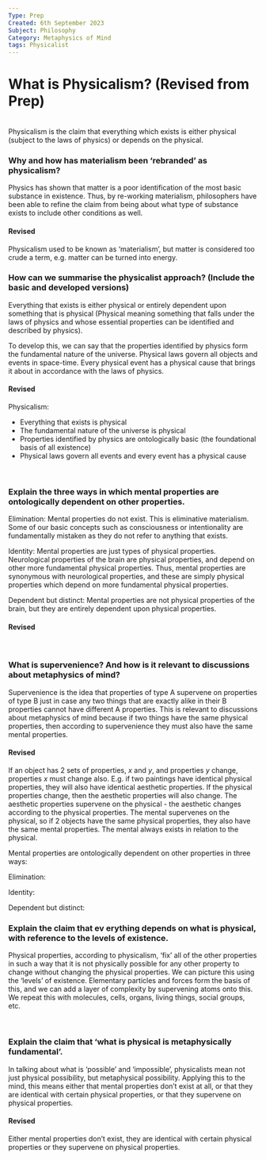 ```yaml
---
Type: Prep
Created: 6th September 2023
Subject: Philosophy
Category: Metaphysics of Mind
tags: Physicalist
---
```


# What is Physicalism? (Revised from Prep)

</br>
Physicalism is the claim that everything which exists is either physical (subject to the laws of physics) or depends on the physical.
<br>

### Why and how has materialism been ‘rebranded’ as physicalism?

Physics has shown that matter is a poor identification of the most basic substance in existence. Thus, by re-working materialism, philosophers have been able to refine the claim from being about what type of substance exists to include other conditions as well.


#### Revised

Physicalism used to be known as ‘materialism’, but matter is considered too crude a term, e.g. matter can be turned into energy.
</br>

### How can we summarise the physicalist approach? (Include the basic and developed versions)

Everything that exists is either physical or entirely dependent upon something that is physical (Physical meaning something that falls under the laws of physics and whose essential properties can be identified and described by physics).

To develop this, we can say that the properties identified by physics form the fundamental nature of the universe. Physical laws govern all objects and events in space-time. Every physical event has a physical cause that brings it about in accordance with the laws of physics.

#### Revised

Physicalism: 
- Everything that exists is physical
- The fundamental nature of the universe is physical
- Properties identified by physics are ontologically basic (the foundational basis of all existence)
- Physical laws govern all events and every event has a physical cause
</br>

### Explain the three ways in which mental properties are ontologically dependent on other properties.

Elimination: Mental properties do not exist. This is eliminative materialism. Some of our basic concepts such as consciousness or intentionality are fundamentally mistaken as they do not refer to anything that exists.

Identity: Mental properties are just types of physical properties. Neurological properties of the brain are physical properties, and depend on other more fundamental physical properties. Thus, mental properties are synonymous with neurological properties, and these are simply physical properties which depend on more fundamental physical properties.

Dependent but distinct: Mental properties are not physical properties of the brain, but they are entirely dependent upon physical properties.

#### Revised


</br>

### What is supervenience? And how is it relevant to discussions about metaphysics of mind?

Supervenience is the idea that properties of type A supervene on properties of type B just in case any two things that are exactly alike in their B properties cannot have different A properties. This is relevant to discussions about metaphysics of mind because if two things have the same physical properties, then according to supervenience they must also have the same mental properties.


#### Revised

If an object has 2 sets of properties, $x$ and $y$, and properties $y$ change, properties $x$ must change also. E.g. if two paintings have identical physical properties, they will also have identical aesthetic properties. If the physical properties change, then the aesthetic properties will also change. The aesthetic properties supervene on the physical - the aesthetic changes according to the physical properties. The mental supervenes on the physical, so if 2 objects have the same physical properties, they also have the same mental properties. The mental always exists in relation to the physical.

Mental properties are ontologically dependent on other properties in three ways:

Elimination:

Identity:

Dependent but distinct:
</br>

### Explain the claim that ev erything depends on what is physical, with reference to the levels of existence.

Physical properties, according to physicalism, ‘fix’ all of the other properties in such a way that it is not physically possible for any other property to change without changing the physical properties. We can picture this using the ‘levels’ of existence. Elementary particles and forces form the basis of this, and we can add a layer of complexity by supervening atoms onto this. We repeat this with molecules, cells, organs, living things, social groups, etc.

</br>

### Explain the claim that ‘what is physical is metaphysically fundamental’.

In talking about what is ‘possible’ and ‘impossible’, physicalists mean not
just physical possibility, but metaphysical possibility. Applying this to the
mind, this means either that mental properties don’t exist at all, or that they
are identical with certain physical properties, or that they supervene on
physical properties.

#### Revised

Either mental properties don’t exist, they are identical with certain physical properties or they supervene on physical properties.
